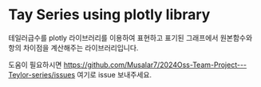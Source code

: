 # Tay Series using plotly library

테일러급수를 plotly 라이브러리를 이용하여 표현하고 표기된 그래프에서 원본함수와 항의 차이점을 계산해주는 라이브러리입니다.

도움이 필요하시면 
https://github.com/Musalar7/2024Oss-Team-Project---Teylor-series/issues
여기로 issue 보내주세요.